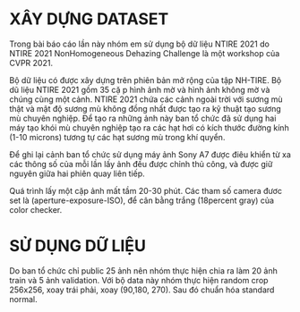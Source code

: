 # XÂY DỰNG DATASET

Trong bài báo cáo lần này nhóm em sử dụng bộ dữ liệu NTIRE 2021 do NTIRE 2021 NonHomogeneous Dehazing Challenge là một workshop của CVPR 2021.

Bộ dữ liệu có được xây dựng trên phiên bản mở rộng của tập NH-TIRE. Bộ dũ liệu NTIRE 2021 gồm 35 cặ p hình ảnh mờ và hình ảnh không mờ và chúng cùng một cảnh. NTIRE 2021 chứa các cảnh ngoài trời với sương mù thật và mật độ sương mù không đồng nhất được tạo ra kỹ thuật tạo sương mù chuyên nghiệp. Để tạo ra những ảnh này ban tổ chức đã sử dụng hai máy tạo khói mù chuyên nghiệp tạo ra các hạt hơi có kích thước đường kính (1-10 microns) tương tự các hạt sương mù trong khí quyển.

Để ghi lại cảnh ban tổ chức sử dụng máy ảnh Sony A7 được điêu khiển từ xa các thông số của mỗi lần lấy ảnh đều được chỉnh thủ công, và được giữ nguyên giữa hai phiên quay liên tiếp.

Quá trình lấy một cặp ảnh mất tầm 20-30 phút. Các tham số camera đươc set là (aperture-exposure-ISO), để cân bằng trắng (18percent gray) của color checker.

# SỬ DỤNG DỮ LIỆU

Do ban tổ chức chỉ public 25 ảnh nên nhóm thực hiện chia ra làm 20 ảnh train và 5 ảnh validation.
Với bộ data này nhóm thực hiện random crop 256x256, xoay trái phải, xoay (90,180, 270). Sau đó chuẩn hóa standard normal.
